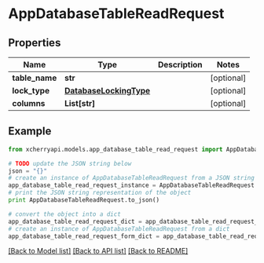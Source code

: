 # AppDatabaseTableReadRequest


## Properties
Name | Type | Description | Notes
------------ | ------------- | ------------- | -------------
**table_name** | **str** |  | [optional] 
**lock_type** | [**DatabaseLockingType**](DatabaseLockingType.md) |  | [optional] 
**columns** | **List[str]** |  | [optional] 

## Example

```python
from xcherryapi.models.app_database_table_read_request import AppDatabaseTableReadRequest

# TODO update the JSON string below
json = "{}"
# create an instance of AppDatabaseTableReadRequest from a JSON string
app_database_table_read_request_instance = AppDatabaseTableReadRequest.from_json(json)
# print the JSON string representation of the object
print AppDatabaseTableReadRequest.to_json()

# convert the object into a dict
app_database_table_read_request_dict = app_database_table_read_request_instance.to_dict()
# create an instance of AppDatabaseTableReadRequest from a dict
app_database_table_read_request_form_dict = app_database_table_read_request.from_dict(app_database_table_read_request_dict)
```
[[Back to Model list]](../README.md#documentation-for-models) [[Back to API list]](../README.md#documentation-for-api-endpoints) [[Back to README]](../README.md)


